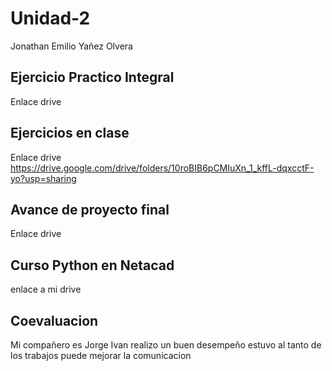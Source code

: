 # Unidad-2
Jonathan Emilio Yañez Olvera
## Ejercicio Practico Integral
Enlace drive


## Ejercicios en clase
Enlace drive
https://drive.google.com/drive/folders/10roBIB6pCMIuXn_1_kffL-dqxcctF-yo?usp=sharing

## Avance de proyecto final
Enlace drive


## Curso Python en Netacad 
enlace a mi drive


## Coevaluacion 
Mi compañero es Jorge Ivan realizo un buen desempeño estuvo al tanto de los trabajos puede mejorar la comunicacion
